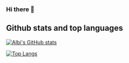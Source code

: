 ### Hi there 👋





## Github stats and top languages

[![Albi's GitHub stats](https://github-readme-stats.vercel.app/api?username=Albi-back&theme=gotham)](https://github.com/Albi-back/github-readme-stats)

[![Top Langs](https://github-readme-stats.vercel.app/api/top-langs/?username=Albi-back)](https://github.com/Albi-back/github-readme-stats)

<!--
**Albi-back/Albi-back** is a ✨ _special_ ✨ repository because its `README.md` (this file) appears on your GitHub profile.

Here are some ideas to get you started:

- 🔭 I’m currently working on ...
- 🌱 I’m currently learning ...
- 👯 I’m looking to collaborate on ...
- 🤔 I’m looking for help with ...
- 💬 Ask me about ...
- 📫 How to reach me: ...
- 😄 Pronouns: ...
- ⚡ Fun fact: ...
-->
